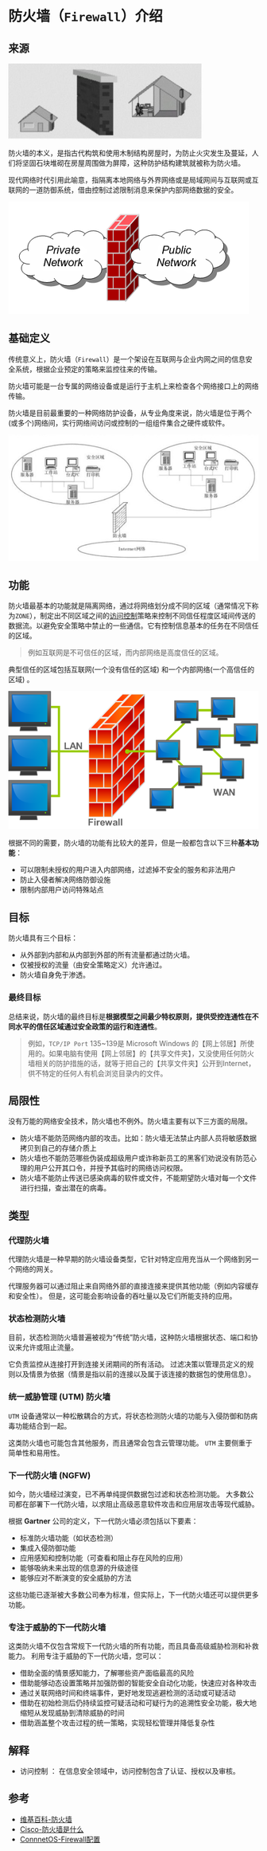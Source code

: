 # 防火墙（`Firewall`）介绍

## 来源

![防火墙起源](images/firewall-origin.jpg)

防火墙的本义，是指古代构筑和使用木制结构房屋时，为防止火灾发生及蔓延，人们将坚固石块堆砌在房屋周围做为屏障，这种防护结构建筑就被称为防火墙。

现代网络时代引用此喻意，指隔离本地网络与外界网络或是局域网间与互联网或互联网的一道防御系统，借由控制过滤限制消息来保护内部网络数据的安全。

![防火墙隔开信任区域和非信任区域](images/Firewall_networking.png)

## 基础定义

传统意义上，防火墙（`Firewall`）是一个架设在互联网与企业内网之间的信息安全系统，根据企业预定的策略来监控往来的传输。

防火墙可能是一台专属的网络设备或是运行于主机上来检查各个网络接口上的网络传输。

防火墙是目前最重要的一种网络防护设备，从专业角度来说，防火墙是位于两个(或多个)网络间，实行网络间访问或控制的一组组件集合之硬件或软件。

![防火墙基础网络拓扑](images/firewall-basic-network-topology.jpg)

## 功能

防火墙最基本的功能就是隔离网络，通过将网络划分成不同的区域（通常情况下称为`ZONE`），制定出不同区域之间的[访问控制](#access_control)策略来控制不同信任程度区域间传送的数据流。以避免安全策略中禁止的一些通信。它有控制信息基本的任务在不同信任的区域。

> 例如互联网是不可信任的区域，而内部网络是高度信任的区域。

典型信任的区域包括互联网(一个没有信任的区域) 和一个内部网络(一个高信任的区域) 。

![防火墙在网络拓扑中](images/Firewall.png)

根据不同的需要，防火墙的功能有比较大的差异，但是一般都包含以下三种**基本功能**：

- 可以限制未授权的用户进入内部网络，过滤掉不安全的服务和非法用户
- 防止入侵者解决网络防御设施
- 限制内部用户访问特殊站点

## 目标

防火墙具有三个目标：

- 从外部到内部和从内部到外部的所有流量都通过防火墙。
- 仅被授权的流量（由安全策略定义）允许通过。
- 防火墙自身免于渗透。

### 最终目标

总结来说，防火墙的最终目标是**根据模型之间最少特权原则，提供受控连通性在不同水平的信任区域通过安全政策的运行和连通性**。

>例如，`TCP/IP Port` 135~139是 Microsoft Windows 的【网上邻居】所使用的。如果电脑有使用【网上邻居】的【共享文件夹】，又没使用任何防火墙相关的防护措施的话，就等于把自己的【共享文件夹】公开到Internet，供不特定的任何人有机会浏览目录内的文件。

## 局限性

 没有万能的网络安全技术，防火墙也不例外。防火墙主要有以下三方面的局限。

 - 防火墙不能防范网络内部的攻击。比如：防火墙无法禁止内部人员将敏感数据拷贝到自己的存储介质上
 - 防火墙也不能防范哪些伪装成超级用户或诈称新员工的黑客们劝说没有防范心理的用户公开其口令，并授予其临时的网络访问权限。
 - 防火墙不能防止传送已感染病毒的软件或文件，不能期望防火墙对每一个文件进行扫描，查出潜在的病毒。

## 类型

### 代理防火墙

代理防火墙是一种早期的防火墙设备类型，它针对特定应用充当从一个网络到另一个网络的网关。

代理服务器可以通过阻止来自网络外部的直接连接来提供其他功能（例如内容缓存和安全性）。 但是，这可能会影响设备的吞吐量以及它们所能支持的应用。


### 状态检测防火墙

目前，状态检测防火墙普遍被视为“传统”防火墙，这种防火墙根据状态、端口和协议来允许或阻止流量。

它负责监控从连接打开到连接关闭期间的所有活动。 过滤决策以管理员定义的规则以及情景为依据（情景是指以前的连接以及属于该连接的数据包的使用信息）。

### 统一威胁管理 (UTM) 防火墙

`UTM` 设备通常以一种松散耦合的方式，将状态检测防火墙的功能与入侵防御和防病毒功能结合到一起。

这类防火墙也可能包含其他服务，而且通常会包含云管理功能。 `UTM` 主要侧重于简单性和易用性。


### 下一代防火墙 (NGFW)

如今，防火墙经过演变，已不再单纯提供数据包过滤和状态检测功能。 大多数公司都在部署下一代防火墙，以求阻止高级恶意软件攻击和应用层攻击等现代威胁。

根据 **Gartner** 公司的定义，下一代防火墙必须包括以下要素：

- 标准防火墙功能（如状态检测）
- 集成入侵防御功能
- 应用感知和控制功能（可查看和阻止存在风险的应用）
- 能够吸纳未来出现的信息源的升级途径
- 能够应对不断演变的安全威胁的方法

这些功能已逐渐被大多数公司奉为标准，但实际上，下一代防火墙还可以提供更多功能。

### 专注于威胁的下一代防火墙

这类防火墙不仅包含常规下一代防火墙的所有功能，而且具备高级威胁检测和补救能力。 利用专注于威胁的下一代防火墙，您可以：

- 借助全面的情景感知能力，了解哪些资产面临最高的风险
- 借助能够动态设置策略并加强防御的智能安全自动化功能，快速应对各种攻击
- 通过关联网络时间和终端事件，更好地发现逃避检测的活动或可疑活动
- 借助在初始检测后仍持续监控可疑活动和可疑行为的追溯性安全功能，极大地缩短从发现威胁到清除威胁的时间
- 借助涵盖整个攻击过程的统一策略，实现轻松管理并降低复杂性




## 解释

- <a id="access_control">访问控制</a> ： 在信息安全领域中，访问控制包含了认证、授权以及审核。

## 参考

- [维基百科-防火墙](https://zh.wikipedia.org/wiki/%E9%98%B2%E7%81%AB%E5%A2%99)
- [Cisco-防火墙是什么](https://www.cisco.com/c/zh_cn/products/security/firewalls/what-is-a-firewall.html)
- [ConnnetOS-Firewall配置](http://my-doc.readthedocs.io/en/latest/cfg/qos/firewall_configuration.html)

